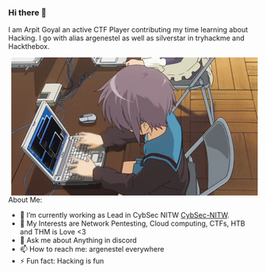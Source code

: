 ### Hi there 👋

I am Arpit Goyal an active CTF Player contributing my time learning about Hacking. I go with alias argenestel as well as silverstar in tryhackme and Hackthebox.

  <img align="right" alt="GIF" src="https://raw.githubusercontent.com/argenestel/argenestel/master/hackinggif.gif"  width="498" height="280"/>
  
About Me:

- 🔭 I’m currently working as Lead in CybSec NITW [CybSec-NITW](https://www.cybsec.in/).
- 🌱 My Interests are Network Pentesting, Cloud computing, CTFs, HTB and THM is Love <3 
- 💬 Ask me about Anything in discord
- 📫 How to reach me: argenestel everywhere 
- ⚡ Fun fact: Hacking is fun
